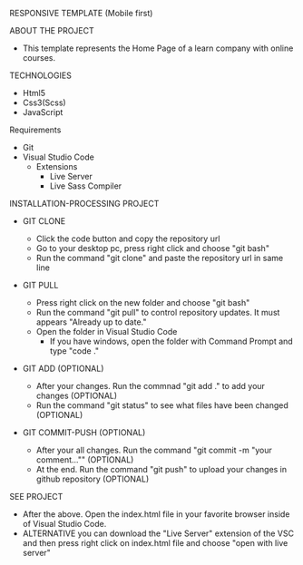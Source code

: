RESPONSIVE TEMPLATE (Mobile first)

ABOUT THE PROJECT
  - This template represents the Home Page of a learn company with online courses.

TECHNOLOGIES
  - Html5
  - Css3(Scss)
  - JavaScript
  
Requirements
  - Git
  - Visual Studio Code
      - Extensions
          - Live Server
          - Live Sass Compiler 
 
INSTALLATION-PROCESSING PROJECT
  - GIT CLONE
      - Click the code button and copy the repository url
      - Go to your desktop pc, press right click and choose "git bash"
      - Run the command "git clone" and paste the repository url in same line

  - GIT PULL
      - Press right click on the new folder and choose "git bash"
      - Run the command "git pull" to control repository updates. It must appears "Already up to date."
      - Open the folder in Visual Studio Code
           - If you have windows, open the folder with Command Prompt and type "code ."

  - GIT ADD (OPTIONAL)
      - After your changes. Run the commnad "git add ." to add your changes (OPTIONAL)
      - Run the command "git status" to see what files have been changed (OPTIONAL)
  
  - GIT COMMIT-PUSH (OPTIONAL)
      - After your all changes. Run the command "git commit -m "your comment..."" (OPTIONAL)
      - At the end. Run the command "git push" to upload your changes in github repository (OPTIONAL)

SEE PROJECT
  - After the above. Open the index.html file in your favorite browser inside of Visual Studio Code.
  - ALTERNATIVE you can download the "Live Server" extension of the VSC and then press right click on index.html file and choose "open with live server"
